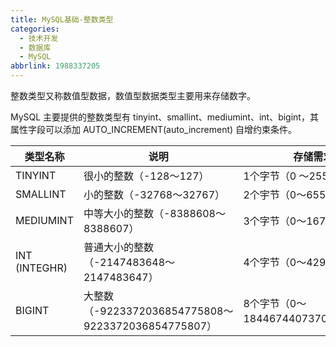```yaml
---
title: MySQL基础-整数类型
categories:
  - 技术开发
  - 数据库
  - MySQL
abbrlink: 1988337205
---
```


整数类型又称数值型数据，数值型数据类型主要用来存储数字。

MySQL 主要提供的整数类型有 tinyint、smallint、mediumint、int、bigint，其属性字段可以添加 AUTO_INCREMENT(auto_increment) 自增约束条件。

| 类型名称      | 说明                                                | 存储需求                           |
| ------------- | --------------------------------------------------- | ---------------------------------- |
| TINYINT       | 很小的整数（-128〜127）                             | 1个字节（0 〜255）                 |
| SMALLINT      | 小的整数（-32768〜32767）                           | 2个宇节（0〜65535）                |
| MEDIUMINT     | 中等大小的整数（-8388608〜8388607）                 | 3个字节（0〜16777215）             |
| INT (INTEGHR) | 普通大小的整数（-2147483648〜2147483647）           | 4个字节（0〜4294967295）           |
| BIGINT        | 大整数（-9223372036854775808〜9223372036854775807） | 8个字节（0〜18446744073709551615） |
